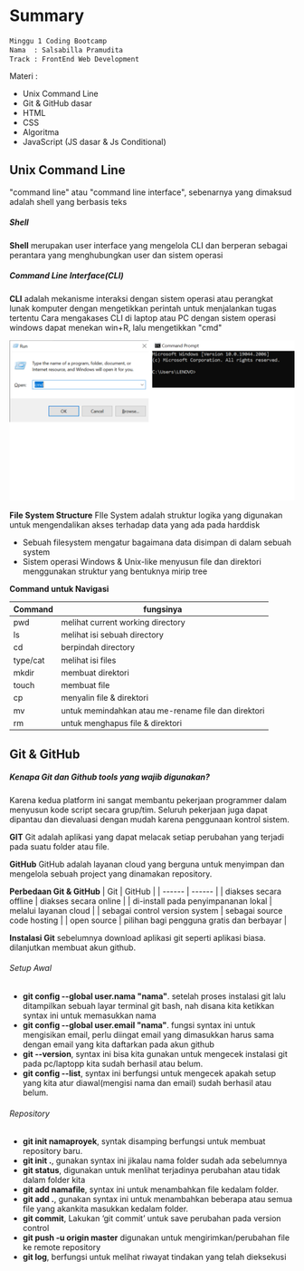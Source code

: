 # Summary
```
Minggu 1 Coding Bootcamp
Nama  : Salsabilla Pramudita
Track : FrontEnd Web Development
```
Materi :

- Unix Command Line
- Git & GitHub dasar
- HTML
- CSS
- Algoritma
- JavaScript (JS dasar & Js Conditional)


## Unix Command Line
"command line" atau "command line interface", sebenarnya yang dimaksud adalah shell yang berbasis teks
##### Shell
**Shell** merupakan user interface yang mengelola CLI dan berperan sebagai perantara yang menghubungkan user dan sistem operasi
##### Command Line Interface(CLI)
**CLI** adalah mekanisme interaksi dengan sistem operasi atau perangkat lunak komputer dengan mengetikkan perintah untuk menjalankan tugas tertentu
Cara mengakases CLI di laptop atau PC dengan sistem operasi windows dapat menekan win+R, lalu mengetikkan "cmd"

![image.png]( gambar1/xxxx.png)

**File System Structure**
FIle System adalah struktur logika yang digunakan untuk mengendalikan akses terhadap data yang ada pada harddisk
- Sebuah filesystem mengatur bagaimana data disimpan di dalam sebuah system
- Sistem operasi Windows & Unix-like menyusun file dan direktori menggunakan struktur yang bentuknya mirip tree

**Command untuk Navigasi**

| Command | fungsinya |
| ------ | ------ |
| pwd | melihat current working directory |
| ls | melihat isi sebuah directory  |
| cd | berpindah directory  |
| type/cat | melihat isi files |
| mkdir | membuat direktori |
| touch | membuat file |
| cp |menyalin file & direktori  |
| mv |untuk memindahkan atau me-rename file dan direktori   |
| rm|untuk menghapus file & direktori  |
## Git & GitHub

##### Kenapa Git dan Github tools yang wajib digunakan?
Karena kedua platform ini sangat membantu pekerjaan programmer dalam menyusun kode script secara grup/tim. Seluruh pekerjaan juga dapat dipantau dan dievaluasi dengan mudah karena penggunaan kontrol sistem.

**GIT**
Git adalah aplikasi yang dapat melacak setiap perubahan yang terjadi pada suatu folder atau file.

**GitHub**
GitHub adalah layanan cloud yang berguna untuk menyimpan dan mengelola sebuah project yang dinamakan repository.

**Perbedaan Git & GitHub**
| Git | GitHub |
| ------ | ------ |
| diakses secara offline | diakses secara online |
| di-install pada penyimpananan lokal | melalui layanan cloud |
| sebagai control version system | sebagai source code hosting |
| open source | pilihan bagi pengguna gratis dan berbayar |

**Instalasi Git**
sebelumnya download aplikasi git seperti aplikasi biasa. dilanjutkan membuat akun github.
###### Setup Awal
- **git config --global user.nama "nama"**. setelah proses instalasi git lalu ditampilkan sebuah layar terminal git bash, nah disana kita ketikkan syntax ini untuk memasukkan nama
- **git config --global user.email "nama"**. fungsi syntax ini untuk mengisikan email, perlu diingat email yang dimasukkan harus sama dengan email yang kita daftarkan pada akun github
- **git --version**, syntax ini bisa kita gunakan untuk mengecek instalasi git pada pc/laptopp kita sudah berhasil atau belum.
- **git config --list**, syntax ini berfungsi untuk mengecek apakah setup yang kita atur diawal(mengisi nama dan email) sudah berhasil atau belum.

###### Repository
- **git init namaproyek**, syntak disamping berfungsi untuk membuat repository baru.
- **git init .**, gunakan syntax ini jikalau nama folder sudah ada sebelumnya
- **git status**, digunakan untuk menlihat terjadinya perubahan atau tidak dalam folder kita
-  **git add namafile**, syntax ini untuk menambahkan file kedalam folder.
-  **git add .**, gunakan syntax ini untuk menambahkan beberapa atau semua file yang akankita masukkan kedalam folder.
-  **git commit**, Lakukan ‘git commit’ untuk save perubahan pada version control
-  **git push -u origin master** digunakan untuk mengirimkan/perubahan file ke remote repository
-  **git log**, berfungsi untuk melihat riwayat tindakan yang telah dieksekusi



